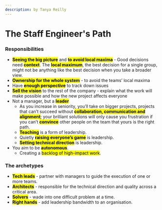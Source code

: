 ```yaml
---
description: by Tanya Reilly
---
```


# The Staff Engineer's Path

### Responsibilities

* <mark style="background-color:yellow;">**Seeing the big picture**</mark> and <mark style="background-color:yellow;">**to avoid local maxima**</mark> - Good decisions need <mark style="background-color:yellow;">**context**</mark>. The <mark style="background-color:yellow;">**local maximum**</mark>, the best decision for a single group, might not be anything like the best decision when you take a broader view.
* <mark style="background-color:yellow;">**Ownership for the whole system**</mark> - to avoid the teams’ local maxima
* Have <mark style="background-color:yellow;">**enough perspective**</mark> to track down issues
* <mark style="background-color:yellow;">**Sell the vision**</mark> to the rest of the company - explain what the work will make possible and how the new project affects everyone
* Not a manager, but a <mark style="background-color:yellow;">**leader**</mark>
  * As you increase in seniority, you’ll take on bigger projects, projects that can’t succeed without <mark style="background-color:yellow;">**collaboration, communication and alignment**</mark>; your brilliant solutions will only cause you frustration if you can’t <mark style="background-color:yellow;">**convince**</mark> other people on the team that yours is the right path.
  * <mark style="background-color:yellow;">**Teaching**</mark> is a form of leadership.
  * Quietly <mark style="background-color:yellow;">**raising everyone’s game**</mark> is leadership.
  * <mark style="background-color:yellow;">**Setting technical direction**</mark> is leadership.
* You aim to be <mark style="background-color:yellow;">**autonomous**</mark>.
  * Creating a <mark style="background-color:yellow;">backlog of high-impact work</mark>.

### **The archetypes**

* <mark style="background-color:yellow;">**Tech leads**</mark> - partner with managers to guide the execution of one or more teams.
* <mark style="background-color:yellow;">**Architects**</mark> - responsible for the technical direction and quality across a critical area.
* <mark style="background-color:yellow;">**Solvers**</mark> - wade into one difficult problem at a time.
* <mark style="background-color:yellow;">**Right hands**</mark> - add leadership bandwidth to an organisation.

